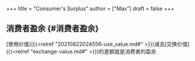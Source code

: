 +++
title = "Consumer's Surplus"
author = ["Max"]
draft = false
+++

## 消费者盈余 {#消费者盈余}

[使用价值]({{<relref "20210822024556-use_value.md#" >}})减去[交换价值]({{<relref "exchange-value.md#" >}})的差额就是消费者的盈余
